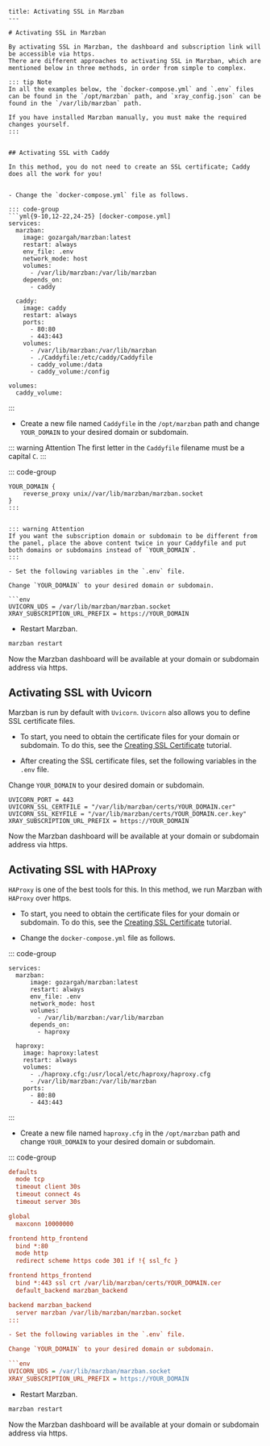 ```
title: Activating SSL in Marzban
---

# Activating SSL in Marzban

By activating SSL in Marzban, the dashboard and subscription link will be accessible via https.
There are different approaches to activating SSL in Marzban, which are mentioned below in three methods, in order from simple to complex.

::: tip Note
In all the examples below, the `docker-compose.yml` and `.env` files can be found in the `/opt/marzban` path, and `xray_config.json` can be found in the `/var/lib/marzban` path.

If you have installed Marzban manually, you must make the required changes yourself.
:::


## Activating SSL with Caddy

In this method, you do not need to create an SSL certificate; Caddy does all the work for you!


- Change the `docker-compose.yml` file as follows.

::: code-group
```yml{9-10,12-22,24-25} [docker-compose.yml]
services:
  marzban:
    image: gozargah/marzban:latest
    restart: always
    env_file: .env
    network_mode: host
    volumes:
      - /var/lib/marzban:/var/lib/marzban
    depends_on:
      - caddy

  caddy:
    image: caddy
    restart: always
    ports:
      - 80:80
      - 443:443
    volumes:
      - /var/lib/marzban:/var/lib/marzban
      - ./Caddyfile:/etc/caddy/Caddyfile
      - caddy_volume:/data
      - caddy_volume:/config

volumes:
  caddy_volume:
```
:::

- Create a new file named `Caddyfile` in the `/opt/marzban` path and change `YOUR_DOMAIN` to your desired domain or subdomain.

::: warning Attention
The first letter in the `Caddyfile` filename must be a capital `C`.
:::

::: code-group
```caddy [Caddyfile]
YOUR_DOMAIN {
    reverse_proxy unix//var/lib/marzban/marzban.socket
}
:::


::: warning Attention
If you want the subscription domain or subdomain to be different from the panel, place the above content twice in your Caddyfile and put both domains or subdomains instead of `YOUR_DOMAIN`.
:::

- Set the following variables in the `.env` file.

Change `YOUR_DOMAIN` to your desired domain or subdomain.

```env
UVICORN_UDS = /var/lib/marzban/marzban.socket
XRAY_SUBSCRIPTION_URL_PREFIX = https://YOUR_DOMAIN
```

- Restart Marzban.

```bash
marzban restart
```

Now the Marzban dashboard will be available at your domain or subdomain address via https.


## Activating SSL with Uvicorn

Marzban is run by default with `Uvicorn`. `Uvicorn` also allows you to define SSL certificate files.

- To start, you need to obtain the certificate files for your domain or subdomain. To do this, see the [Creating SSL Certificate](issue-ssl-certificate.md) tutorial.

- After creating the SSL certificate files, set the following variables in the `.env` file.

Change `YOUR_DOMAIN` to your desired domain or subdomain.

```env
UVICORN_PORT = 443
UVICORN_SSL_CERTFILE = "/var/lib/marzban/certs/YOUR_DOMAIN.cer"
UVICORN_SSL_KEYFILE = "/var/lib/marzban/certs/YOUR_DOMAIN.cer.key"
XRAY_SUBSCRIPTION_URL_PREFIX = https://YOUR_DOMAIN
```

Now the Marzban dashboard will be available at your domain or subdomain address via https.


## Activating SSL with HAProxy

`HAProxy` is one of the best tools for this. In this method, we run Marzban with `HAProxy` over https.

- To start, you need to obtain the certificate files for your domain or subdomain. To do this, see the [Creating SSL Certificate](issue-ssl-certificate.md) tutorial.


- Change the `docker-compose.yml` file as follows.

::: code-group
```yml{9-10,12-20} [docker-compose.yml]
services:
  marzban:
      image: gozargah/marzban:latest
      restart: always
      env_file: .env
      network_mode: host
      volumes:
        - /var/lib/marzban:/var/lib/marzban
      depends_on:
        - haproxy
    
  haproxy:
    image: haproxy:latest
    restart: always
    volumes:
      - ./haproxy.cfg:/usr/local/etc/haproxy/haproxy.cfg
      - /var/lib/marzban:/var/lib/marzban
    ports:
      - 80:80
      - 443:443
```
:::

- Create a new file named `haproxy.cfg` in the `/opt/marzban` path and change `YOUR_DOMAIN` to your desired domain or subdomain.

::: code-group
```cfg [haproxy.cfg]
defaults
  mode tcp
  timeout client 30s
  timeout connect 4s
  timeout server 30s

global
  maxconn 10000000

frontend http_frontend
  bind *:80
  mode http
  redirect scheme https code 301 if !{ ssl_fc }

frontend https_frontend
  bind *:443 ssl crt /var/lib/marzban/certs/YOUR_DOMAIN.cer
  default_backend marzban_backend

backend marzban_backend
  server marzban /var/lib/marzban/marzban.socket
:::

- Set the following variables in the `.env` file.

Change `YOUR_DOMAIN` to your desired domain or subdomain.

```env
UVICORN_UDS = /var/lib/marzban/marzban.socket
XRAY_SUBSCRIPTION_URL_PREFIX = https://YOUR_DOMAIN
```

- Restart Marzban.

```bash
marzban restart
```

Now the Marzban dashboard will be available at your domain or subdomain address via https.
```
